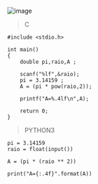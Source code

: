 ![image](https://github.com/lufffe/Beecrowd/assets/90646635/8d7bac37-9a33-4425-aa41-ae40c0ba79d9)

>C

 	#include <stdio.h>
	
	int main()
	{
		double pi,raio,A ;
		
		scanf("%lf",&raio);
		pi = 3.14159 ;
		A = (pi * pow(raio,2));
		
		printf("A=%.4lf\n",A);
		
		return 0;
	}
	
>PYTHON3
	
	pi = 3.14159
	raio = float(input())
	
	A = (pi * (raio ** 2))
	
	print("A={:.4f}".format(A))
